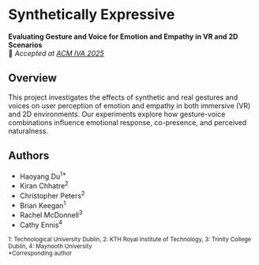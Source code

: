 # Synthetically Expressive  
**Evaluating Gesture and Voice for Emotion and Empathy in VR and 2D Scenarios**  
📍 *Accepted at [ACM IVA 2025](https://iva.acm.org/2025/)*

## Overview

This project investigates the effects of synthetic and real gestures and voices on user perception of emotion and empathy in both immersive (VR) and 2D environments. Our experiments explore how gesture-voice combinations influence emotional response, co-presence, and perceived naturalness.

## Authors

- Haoyang Du<sup>1*</sup>  
- Kiran Chhatre<sup>2</sup>  
- Christopher Peters<sup>2</sup>  
- Brian Keegan<sup>1</sup>  
- Rachel McDonnell<sup>3</sup>  
- Cathy Ennis<sup>4</sup>  

<sub>1: Technological University Dublin, 2: KTH Royal Institute of Technology, 3: Trinity College Dublin, 4: Maynooth University  
\*Corresponding author</sub>


